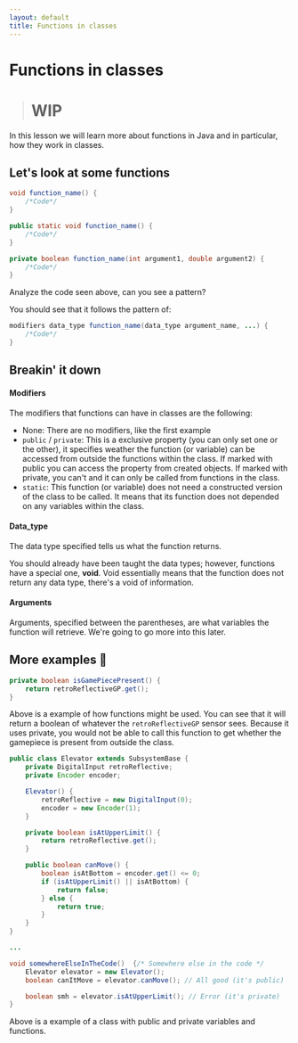 ```yaml
---
layout: default
title: Functions in classes
---
```

# Functions in classes
> # WIP

In this lesson we will learn more about functions in Java and in particular, how they work in classes.
## Let's look at some functions
```java
void function_name() {
    /*Code*/
}

public static void function_name() {
    /*Code*/
}

private boolean function_name(int argument1, double argument2) {
    /*Code*/
}
```
Analyze the code seen above, can you see a pattern?

You should see that it follows the pattern of:
```java
modifiers data_type function_name(data_type argument_name, ...) {
    /*Code*/
}
```
## Breakin' it down
#### Modifiers
The modifiers that functions can have in classes are the following:
- None: There are no modifiers, like the first example
- `public` / `private`: This is a exclusive property (you can only set one or the other), it specifies weather the function (or variable) can be accessed from outside the functions within the class. If marked with public you can access the property from created objects. If marked with private, you can't and it can only be called from functions in the class.
- `static`: This function (or variable) does not need a constructed version of the class to be called. It means that its function does not depended on any variables within the class.

#### Data_type
The data type specified tells us what the function returns.

You should already have been taught the data types; however, functions have a special one, __void__.
Void essentially means that the function does not return any data type, there's a void of information.

#### Arguments
Arguments, specified between the parentheses, are what variables the function will retrieve. We're going to go more into this later.

## More examples 🤯
```java
private boolean isGamePiecePresent() {
    return retroReflectiveGP.get();
}
```
Above is a example of how functions might be used. You can see that it will return a boolean of whatever the `retroReflectiveGP` sensor sees. Because it uses private, you would not be able to call this function to get whether the gamepiece is present from outside the class.

```java
public class Elevator extends SubsystemBase {
    private DigitalInput retroReflective;
    private Encoder encoder;

    Elevator() {
        retroReflective = new DigitalInput(0);
        encoder = new Encoder(1);
    }

    private boolean isAtUpperLimit() {
        return retroReflective.get();
    }

    public boolean canMove() {
        boolean isAtBottom = encoder.get() <= 0;
        if (isAtUpperLimit() || isAtBottom) {
            return false;
        } else {
            return true;
        }
    }
}

...

void somewhereElseInTheCode()  {/* Somewhere else in the code */
    Elevator elevator = new Elevator();
    boolean canItMove = elevator.canMove(); // All good (it's public)

    boolean smh = elevator.isAtUpperLimit(); // Error (it's private)
}
```

Above is a example of a class with public and private variables and functions. 
